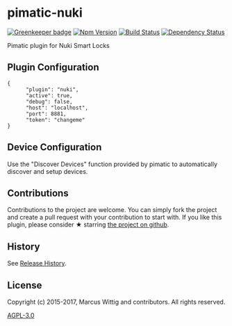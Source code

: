 # pimatic-nuki

[![Greenkeeper badge](https://badges.greenkeeper.io/mwittig/pimatic-nuki.svg)](https://greenkeeper.io/)
[![Npm Version](https://badge.fury.io/js/pimatic-nuki.svg)](http://badge.fury.io/js/pimatic-nuki)
[![Build Status](https://travis-ci.org/mwittig/pimatic-nuki.svg?branch=master)](https://travis-ci.org/mwittig/pimatic-nuki)
[![Dependency Status](https://david-dm.org/mwittig/pimatic-nuki.svg)](https://david-dm.org/mwittig/pimatic-nuki)

Pimatic plugin for Nuki Smart Locks

## Plugin Configuration

    {
          "plugin": "nuki",
          "active": true,
          "debug": false,
          "host": "localhost",
          "port": 8881,
          "token": "changeme"
    }

## Device Configuration

Use the "Discover Devices" function provided by pimatic to automatically discover and setup devices.

## Contributions

Contributions to the project are  welcome. You can simply fork the project and create a pull request with 
your contribution to start with. If you like this plugin, please consider &#x2605; starring 
[the project on github](https://github.com/mwittig/pimatic-nuki).

## History

See [Release History](https://github.com/mwittig/pimatic-nuki/blob/master/HISTORY.md).

## License 

Copyright (c) 2015-2017, Marcus Wittig and contributors. All rights reserved.

[AGPL-3.0](https://github.com/mwittig/pimatic-nuki/blob/master/LICENSE)
